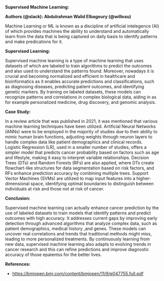 ﻿**Supervised Machine Learning:**

**Authors (@slack): Abdulrahman Walid Elbagoury (@willeau)**

Machine Learning or ML is known as a discipline of artificial intelegence (AI) of which provides machines the ability to understand and automatically learn from the data that is being captured on daily basis to identify patterns and make predications for it.

**Supervised Learning:**

Supervised machine learning is a type of machine learning that uses datasets of which are labeled to train algorithms to predict the outcomes and also used to understand the patterns found. Moreover, nowadays it is crucial and becoming normalized and efficient in healthcare and bioinformatics as it enables accurate predictions and classifications, such as diagnosing diseases, predicting patient outcomes, and identifying genetic markers. By training on labeled datasets, these models can recognize patterns and correlations in complex biological data, aiding in as for example personalized medicine, drug discovery, and genomic analysis.

**Case Study:**

In a review article that was published in 2021, it was mentioned that various machine learning techniques have been utilized. Artificial Neural Networks (ANNs) were to be employed in the majority of studies due to their ability to mimic human brain functions, adjusting weights through neuron layers to handle complex data like patient demographics and clinical records. Logistic Regression (LR), used in a smaller number of studies, offers a simpler model that predicts cancer probability based on factors such as age and lifestyle, making it easy to interpret variable relationships. Decision Trees (DTs) and Random Forests (RFs) are also applied, where DTs create flowchart-like structures for data segmentation based on risk factors, and RFs enhance prediction accuracy by combining multiple trees. Support Vector Machines (SVMs) are utilized to map input features into a higher-dimensional space, identifying optimal boundaries to distinguish between individuals at risk and those not at risk of cancer.

**Conclusion:**

Supervised machine learning can actually enhance cancer prediction by the use of labeled datasets to train models that identify patterns and predict outcomes with high accuracy. It addresses current gaps by improving early detection through advanced algorithms that analyze complex data, such as patient demographics, medical history ,and genes. These models can uncover real correlations and trends that traditional methods might miss, leading to more personalized treatments. By continuously learning from new data, supervised machine learning also adapts to evolving trends in cancer research and this can refine predictions and improve diagnostic accuracy of those epaientss for the better lives.

**References:** 

- https://bmjopen.bmj.com/content/bmjopen/11/9/e047755.full.pdf
